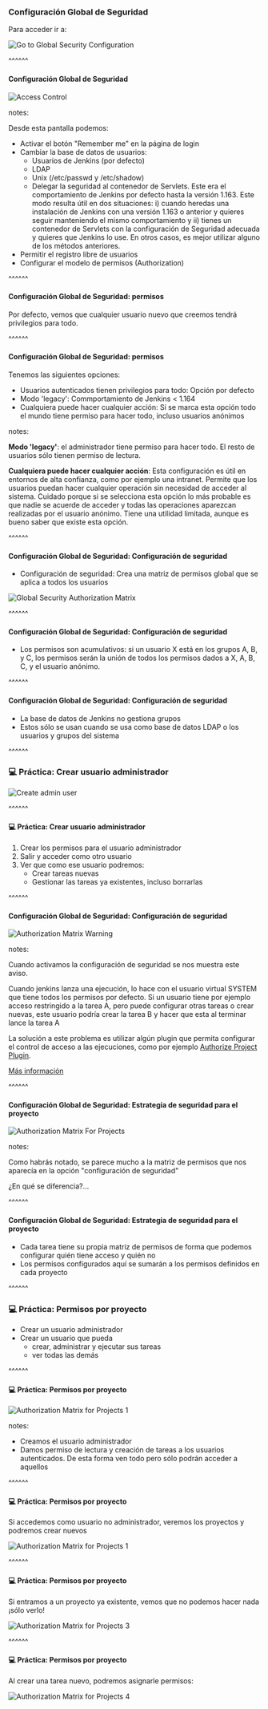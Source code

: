 ### Configuración Global de Seguridad

Para acceder ir a:

![Go to Global Security Configuration](/slides/images/es/0040/go_to_configure_security.png)<!-- .element: class="plain" -->

^^^^^^

#### Configuración Global de Seguridad


![Access Control](/slides/images/es/0040/configure_security_access_control.png)<!-- .element: class="plain" -->

notes:

Desde esta pantalla podemos:

* Activar el botón "Remember me" en la página de login
* Cambiar la base de datos de usuarios:
  * Usuarios de Jenkins (por defecto)
  * LDAP
  * Unix (/etc/passwd y /etc/shadow)
  * Delegar la seguridad al contenedor de Servlets. Este era el comportamiento de Jenkins por defecto hasta la
    versión 1.163. Este modo resulta útil en dos situaciones: i) cuando heredas una instalación de Jenkins con una versión
    1.163 o anterior y quieres seguir manteniendo el mismo comportamiento y ii) tienes un contenedor de Servlets
    con la configuración de Seguridad adecuada y quieres que Jenkins lo use. En otros casos, es mejor utilizar
    alguno de los métodos anteriores.
* Permitir el registro libre de usuarios
* Configurar el modelo de permisos (Authorization)

^^^^^^
    
#### Configuración Global de Seguridad: permisos
 
Por defecto, vemos que cualquier usuario nuevo que creemos tendrá privilegios para todo.

^^^^^^
    
#### Configuración Global de Seguridad: permisos

Tenemos las siguientes opciones:
* Usuarios autenticados tienen privilegios para todo: Opción por defecto
* Modo 'legacy': Commportamiento de Jenkins < 1.164
* Cualquiera puede hacer cualquier acción: Si se marca esta opción todo el mundo tiene permiso para hacer 
  todo, incluso usuarios anónimos
  
notes:

**Modo 'legacy'**: el administrador tiene permiso para hacer todo. El resto de usuarios sólo tienen
permiso de lectura.
 
**Cualquiera puede hacer cualquier acción**: Esta configuración es útil en entornos de alta confianza, como por ejemplo una intranet. Permite que los usuarios
puedan hacer cualquier operación sin necesidad de acceder al sistema. Cuidado porque si se selecciona esta
opción lo más probable es que nadie se acuerde de acceder y todas las operaciones aparezcan realizadas por
el usuario anónimo. Tiene una utilidad limitada, aunque es bueno saber que existe esta opción.
  
^^^^^^
    
#### Configuración Global de Seguridad: Configuración de seguridad

* Configuración de seguridad: Crea una matriz de permisos global que se aplica a todos los usuarios

![Global Security Authorization Matrix](/slides/images/es/0040/global_security_authorization_matriz.png)<!-- .element: class="plain" -->

^^^^^^
    
#### Configuración Global de Seguridad: Configuración de seguridad

* Los permisos son acumulativos: si un usuario  X está en los grupos A, B, y C, 
  los permisos serán la unión de todos los permisos dados a X, A, B, C, y el usuario anónimo.
  
^^^^^^

#### Configuración Global de Seguridad: Configuración de seguridad

* La base de datos de Jenkins no gestiona grupos
* Estos sólo se usan cuando se usa como base de datos LDAP o los usuarios y grupos del sistema
  
^^^^^^

### 💻️ Práctica: Crear usuario administrador

![Create admin user](/slides/images/es/0040/create_admin_user.png)<!-- .element: class="plain" -->


^^^^^^

#### 💻️ Práctica: Crear usuario administrador

1. Crear los permisos para el usuario administrador
1. Salir y acceder como otro usuario
2. Ver que como ese usuario podremos:
   * Crear tareas nuevas
   * Gestionar las tareas ya existentes, incluso borrarlas 
  
^^^^^^

#### Configuración Global de Seguridad: Configuración de seguridad

![Authorization Matrix Warning](/slides/images/es/0040/authorization_matrix_warning.png)

notes:

Cuando activamos la configuración de seguridad se nos muestra este aviso.

Cuando jenkins lanza una ejecución, lo hace con el usuario virtual SYSTEM que tiene todos los permisos por defecto.
Si un usuario tiene por ejemplo acceso restringido a la tarea A, pero puede configurar otras tareas o crear nuevas, 
este usuario podría crear la tarea B y hacer que esta al terminar lance la tarea A

La solución a este problema es utilizar algún plugin que permita configurar el control de acceso a las ejecuciones,
como por ejemplo [Authorize Project Plugin](https://plugins.jenkins.io/authorize-project). 

[Más información](https://jenkins.io/doc/book/system-administration/security/build-authorization/)

^^^^^^

#### Configuración Global de Seguridad: Estrategia de seguridad para el proyecto

![Authorization Matrix For Projects](/slides/images/es/0040/authorization_matrix_for_projects.png)

notes:

Como habrás notado, se parece mucho a la matriz de permisos que nos aparecía en la opción 
"configuración de seguridad"

¿En qué se diferencia?...

^^^^^^

#### Configuración Global de Seguridad: Estrategia de seguridad para el proyecto

* Cada tarea tiene su propia matriz de permisos de forma que podemos configurar
 quién tiene acceso y quién no
* Los permisos configurados aquí se sumarán a los permisos definidos en cada proyecto

^^^^^^

### 💻️ Práctica: Permisos por proyecto

* Crear un usuario administrador
* Crear un usuario que pueda 
  * crear, administrar y ejecutar sus tareas
  * ver todas las demás

^^^^^^

#### 💻️ Práctica: Permisos por proyecto

![Authorization Matrix for Projects 1](/slides/images/es/0040/authorization_matrix_for_projects_example_1.png)

notes:

* Creamos el usuario administrador
* Damos permiso de lectura y creación de tareas a los usuarios autenticados. De esta forma
  ven todo pero sólo podrán acceder a aquellos
  
^^^^^^

#### 💻️ Práctica: Permisos por proyecto

Si accedemos como usuario no administrador, veremos los proyectos y podremos crear nuevos

![Authorization Matrix for Projects 1](/slides/images/es/0040/authorization_matrix_for_projects_example_2.png)

^^^^^^

#### 💻️ Práctica: Permisos por proyecto

Si entramos a un proyecto ya existente, vemos que no podemos hacer nada ¡sólo verlo!

![Authorization Matrix for Projects 3](/slides/images/es/0040/authorization_matrix_for_projects_example_3.png)

^^^^^^

#### 💻️ Práctica: Permisos por proyecto

Al crear una tarea nuevo, podremos asignarle permisos:

![Authorization Matrix for Projects 4](/slides/images/es/0040/authorization_matrix_for_projects_example_4.png)
